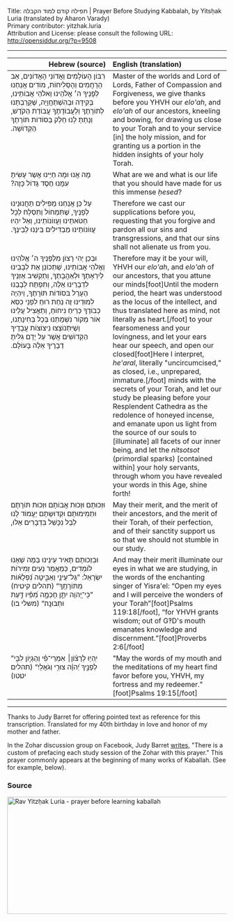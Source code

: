 <html>
<head></head>
<body>
Title: תפילה קודם למוד הקבלה | Prayer Before Studying Kabbalah, by Yitsḥak Luria (translated by Aharon Varady)<br />
Primary contributor: yitzhak.luria<br />
Attribution and License: please consult the following URL: <a href="http://opensiddur.org/?p=9508">http://opensiddur.org/?p=9508</a>
<p />
<hr />

<table style="margin-left: auto;margin-right: auto;" class="draggable">
<thead><tr><th id="x" style="text-align: right;">Hebrew (source)</th><th style="text-align: left;">English (translation)</th></tr></thead>
<tbody>
<tr><td style="vertical-align:top;" width="46%">
<div class="liturgy"><span lang="he">
רִבּוֹן הָעוֹלָמִים וַאֲדוֹנֵי הָאֲדוֹנִים,
אַב הָרָחֲמִים וְהָסְּלִיחוֹת,
מוֹדִים אֲנַחְנוּ לְפָנֶיךָ 
ה׳ אֱלֹהֵינוּ וֵאלֹהֵי אֲבוֹתֵינוּ,
בְּקִידָּה וּבְהִשְׁתַּחֲוָיָה,
שֶׁקֵּרַבְתָּנוּ לְתוֹרָתֶךָ וְלַעֲבוֹדָתֶךָ עֲבוֹדַת הַקֹדֶשׁ,
וְנָתַתָּ לָנוּ חֵלֶק בְּסוֹדוֹת תּוֹרָתֶךָ הַקְּדוֹשָׁה.‏ 
</span></div></td>

<td width="53%"><div class="english">
Master of the worlds and Lord of Lords, 
Father of Compassion and Forgiveness,
we give thanks before you 
YHVH our <em>elo'ah</em>, and <em>elo'ah</em> of our ancestors, 
kneeling and bowing, 
for drawing us close to your Torah and to your service [in] the holy mission, 
and for granting us a portion in the hidden insights of your holy Torah.
</div></td></tr>


<tr><td style="vertical-align:top;" width="46%"><div class="liturgy"><span lang="he">
מָה אֲנוּ וּמָה חַיֵּינוּ 
אֲשֶר עָשִׂיתָ עִמָּנוּ חֶסֶד גָּדוֹל כָּזֶה?‏ 
</span></div></td>

<td width="53%"><div class="english">
What are we and what is our life 
that you should have made for us this immense <em>ḥesed</em>? 
</div></td></tr>


<tr><td style="vertical-align:top;" width="46%"><div class="liturgy"><span lang="he">
עַל כֵּן אֲנַחְנוּ מַפִּילִים תַּחֲנוּנֵינוּ לְפָנֶיךָ,
שֶׁתִּמְחוֹל וְתִסְלַח לְכָל חַטֹּאתֵינוּ וְעֲווֹנוֹתֵינוּ,
וְאַל יִהְיוּ עֲווֹנוֹתֵינוּ מַבְדִּילִים בֵּינֵנוּ לְבֵינֶךָ.‏
</span></div></td>

<td width="53%"><div class="english">
Therefore we cast our supplications before you, 
requesting that you forgive and pardon all our sins and transgressions, 
and that our sins shall not alienate us from you.
</div></td></tr>


<tr><td style="vertical-align:top;" width="46%"><div class="liturgy"><span lang="he">
וּבְכֵן יְהִי רָצוֹן מִלְפָנֶיךָ 
ה׳ אֱלֹהֵינוּ וְאֱלֹהֵי אֲבוֹתֵינוּ,
שֶׁתְּכוֹנֵן אֶת לְבָבֵינוּ לְיִרְאָתֶךָ וּלְאַהֲבָתֶךָ,
וְתַקְשִׁיב אַזְנֶיךָ לִדְבָרֵינוּ אֵלֶה,
וְתִפְתַּח לְבָבֵנוּ הֶעָרֵל בּסוֹדוֹת תּוֹרָתֶךָ,
וְיִהְיֶה לִמּוּדֵינוּ זֶה נַחַת רוּחַ לִפְנֵי כִסֵּא כְבוֹדֶךָ כְּרֵיחַ נִיחוֹחַ,
וְתַאֲצִיל עֲלֵינוּ אוֹר מְקוֹר נִשְׁמָתֵנוּ בְּכָל בְּחִינָתֵנוּ,
וְשֶׁיִּתְנוֹצְצוּ נִיצוֹצוֹת עֲבָדֶיךָ הַקְּדוֹשִׁים 
אֲשֶׁר עַל יָדָם גִּלִּיתָ דְבָרֶיךָ אֵלֶה בָּעוֹלָם.‏
</span></div></td>

<td width="53%"><div class="english">
Therefore may it be your will, 
YHVH our <em>elo'ah</em>, and <em>elo'ah</em> of our ancestors, 
that you attune our minds[foot]Until the modern period, the heart was understood as the locus of the intellect, and thus translated here as mind, not literally as heart.[/foot] to your fearsomeness and your lovingness, 
and let your ears hear our speech, 
and open our closed[foot]Here I interpret, <em>he'aral</em>, literally "uncircumcised," as closed, i.e., unprepared, immature.[/foot] minds with the secrets of your Torah,
and let our study be pleasing before your Resplendent Cathedra as the redolence of honeyed incense,
and emanate upon us light from the source of our souls to [illuminate] all facets of our inner being, 
and let the <em>nitsotsot</em> (primordial sparks) [contained within] your holy servants, 
through whom you have revealed your words in this Age, shine forth! 
</div></td></tr>


<tr><td style="vertical-align:top;" width="46%"><div class="liturgy"><span lang="he">
וּזְכוּתָם 
וּזְכוּת אֲבוֹתָם 
וּזְכוּת תּוֹרָתָם וּתְמִימוּתָם וּקְדוּשָתָם
יַעֲמוֹד לָנוּ לְבַל נִכָּשֵׁל בִּדְבָרִים אֵלוּ,‏
</span></div></td>

<td width="53%"><div class="english">
May their merit, 
and the merit of their ancestors, 
and the merit of their Torah, of their perfection, and of their sanctity 
support us so that we should not stumble in our study.
</div></td></tr>


<tr><td style="vertical-align:top;" width="46%"><div class="liturgy"><span lang="he">
וּבִזְכוּתָם תָּאִיר עֵינֵינוּ בַּמֶּה שֶׁאָנוּ לוֹמְדִים, 
כְּמַאֲמַר נְעִים זְמִירוֹת יִשְׂרָאֵל: 
”גַּל־עֵינַ֥י וְאַבִּ֑יטָה נִ֝פְלָא֗וֹת מִתּוֹרָתֶֽךָ“ <span class="citation">(תהלים קיט׃יח)</span>
”כִּֽי־יְ֭הוָה יִתֵּ֣ן חָכְמָ֑ה מִ֝פִּ֗יו דַּ֣עַת וּתְבוּנָֽה׃“ <span class="citation">(משלי ב׃ו)</span>
</span></div></td>

<td width="53%"><div class="english">
And may their merit illuminate our eyes in what we are studying, 
in the words of the enchanting singer of Yisra'el: 
“Open my eyes and I will perceive the wonders of your Torah”[foot]Psalms 119:18[/foot], 
“for YHVH grants wisdom; out of G‽D's mouth emanates knowledge and discernment.”[foot]Proverbs 2:6[/foot] 
</div></td></tr>


<tr><td style="vertical-align:top;" width="46%"><div class="liturgy"><span lang="he">
”יִֽהְי֥וּ לְרָצ֨וֹן׀ אִמְרֵי־פִ֡י וְהֶגְי֣וֹן לִבִּ֣י לְפָנֶ֑יךָ יְ֝הוָ֗ה צוּרִ֥י וְגֹאֲלִֽי׃“ <span class="citation">(תהלים יט׃טו)</span>
</span></div></td>

<td width="53%"><div class="english">
"May the words of my mouth and the meditations of my heart find favor before you, YHVH, my fortress and my redeemer."[foot]Psalms 19:15[/foot]
</td></tr>
</tbody></table>

<hr />
Thanks to Judy Barret for offering pointed text as reference for this transcription. Translated for my 40th birthday in love and honor of my mother and father.

In the Zohar discussion group on Facebook, Judy Barret <a href="https://www.facebook.com/groups/theZohar/389142124572403/">writes</a>, "There is a custom of prefacing each study session of the Zohar with this prayer." This prayer commonly appears at the beginning of many works of Kaballah. (See for example, below). 

<h3>Source</h3>

<a href="http://goo.gl/jlBMcV"><img src="https://opensiddur.org/wp-content/uploads/2014/10/Rav-Yitzḥak-Luria-prayer-before-learning-kaballah.png" alt="Rav Yitzḥak Luria - prayer before learning kaballah" width="564" height="269" class="aligncenter size-full wp-image-9528" /></a>

</body>
</html>